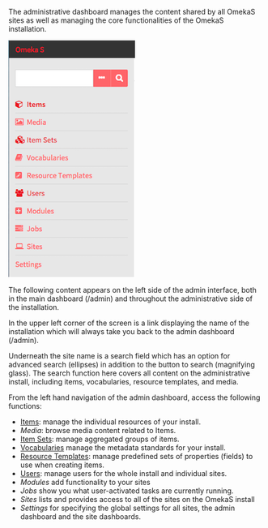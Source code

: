 The administrative dashboard manages the content shared by all OmekaS sites as well as managing the core functionalities of the OmekaS installation. 

![Left-hand view on the admin dashboard, which appears consistently throughout the admin interface, with options as described below](/files/admindashleft.png)

The following content appears on the left side of the admin interface, both in the main dashboard (/admin) and throughout the administrative side of the installation. 

In the upper left corner of the screen is a link displaying the name of the installation which will always take you back to the admin dashboard (/admin). 

Underneath the site name is a search field which has an option for advanced search (ellipses) in addition to the button to search (magnifying glass). The search function here covers all content on the administrative install, including items, vocabularies, resource templates, and media.  

From the left hand navigation of the admin dashboard, access the following functions:
- [Items](/content/Items.md): manage the individual resources of your install.
- *Media*: browse media content related to Items.
- [Item Sets](/content/ItemSets.md): manage aggregated groups of items.
- [Vocabularies](/content/Vocabularies.md) manage the metadata standards for your install.
- [Resource Templates](content/ResourceTemplate.md): manage predefined sets of properties (fields) to use when creating items.
- [Users](/Users.md): manage users for the whole install and individual sites.
- *Modules* add functionality to your sites
- *Jobs* show you what user-activated tasks are currently running.
- *Sites* lists and provides access to all of the sites on the OmekaS install
- *Settings* for specifying the global settings for all sites, the admin dashboard and the site dashboards.
